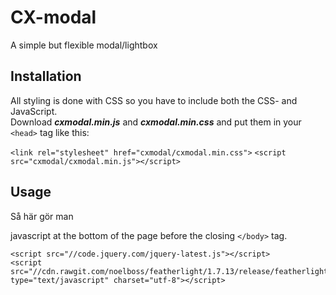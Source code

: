 # CX-modal
A simple but flexible modal/lightbox


## Installation
All styling is done with CSS so you have to include both the CSS- and JavaScript.\
Download _**cxmodal.min.js**_ and _**cxmodal.min.css**_ and put them in your `<head>` tag like this:

  `<link rel="stylesheet" href="cxmodal/cxmodal.min.css">`
  `<script src="cxmodal/cxmodal.min.js"></script>`


## Usage
Så här gör man

javascript at the bottom of the page before the closing `</body>` tag.

	<script src="//code.jquery.com/jquery-latest.js"></script>
	<script src="//cdn.rawgit.com/noelboss/featherlight/1.7.13/release/featherlight.min.js" type="text/javascript" charset="utf-8"></script>
